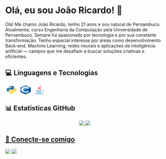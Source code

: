 # Olá, eu sou João Ricardo! 👋

Olá! Me chamo João Ricardo, tenho 21 anos e sou natural de Pernambuco. Atualmente, curso Engenharia da Computação pela Universidade de Pernambuco. Sempre fui apaixonado por tecnologia e por sua constante transformação. Tenho especial interesse por áreas como desenvolvimento Back-end, Machine Learning, redes neurais e aplicações de inteligência artificial — campos que me desafiam a buscar soluções criativas e eficientes.

## 💻 Linguagens e Tecnologias

<div style="display: inline_block">
  <img align="center" alt="Python" height="30" width="40" src="https://raw.githubusercontent.com/devicons/devicon/master/icons/python/python-original.svg">
  <img align="center" alt="C" height="30" width="40" src="https://raw.githubusercontent.com/devicons/devicon/master/icons/c/c-original.svg">
  <img align="center" alt="Java" height="30" width="40" src="https://raw.githubusercontent.com/devicons/devicon/master/icons/java/java-original.svg">
</div>

## 📊 Estatísticas GitHub

<div align="center">
  <a href="https://github.com/JRicLP">
  <img height="180em" src="https://github-readme-stats.vercel.app/api?username=JRicLP&show_icons=true&theme=radical&include_all_commits=true&count_private=true"/>
  <img height="180em" src="https://github-readme-stats.vercel.app/api/top-langs/?username=JRicLP&layout=compact&langs_count=7&theme=radical"/>
</div>

## 🔗 Conecte-se comigo

<div> 
  <a href="https://www.linkedin.com/in/joão-ricardo-8454211b5" target="_blank"><img src="https://img.shields.io/badge/-LinkedIn-%230077B5?style=for-the-badge&logo=linkedin&logoColor=white" target="_blank"></a>
  <a href="https://github.com/JRicLP" target="_blank"><img src="https://img.shields.io/github/followers/JRicLP?label=Seguidores&style=for-the-badge" target="_blank"></a>
</div>


